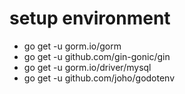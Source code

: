 # setup environment

-   go get -u gorm.io/gorm
-   go get -u github.com/gin-gonic/gin
-   go get -u gorm.io/driver/mysql
-   go get -u github.com/joho/godotenv
